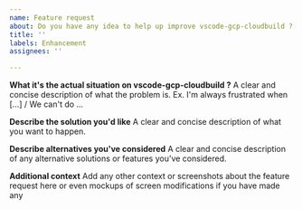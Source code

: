 ```yaml
---
name: Feature request
about: Do you have any idea to help up improve vscode-gcp-cloudbuild ?
title: ''
labels: Enhancement
assignees: ''

---
```


**What it's the actual situation on vscode-gcp-cloudbuild ?**
A clear and concise description of what the problem is. Ex. I'm always frustrated when [...] / We can't do ... 

**Describe the solution you'd like**
A clear and concise description of what you want to happen.

**Describe alternatives you've considered**
A clear and concise description of any alternative solutions or features you've considered.

**Additional context**
Add any other context or screenshots about the feature request here or even mockups of screen modifications if you have made any
